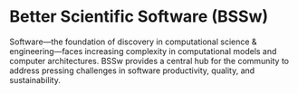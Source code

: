 # Better Scientific Software (BSSw)

Software—the foundation of discovery in computational science & engineering—faces increasing complexity in computational models and computer architectures. BSSw provides a central hub for the community to address pressing challenges in software productivity, quality, and sustainability.

<!---
Slide1 L: blog_posts/bloodsuckers-banshees-and-brains-a-bestiary-of-scary-software-projects-and-how-to-banish-them
Slide1 R: images/raw/master/Blog_1019_Hero_1136x432.png
Slide2 L: blog_posts/the-rse-hpc-2020-workshop-creating-community-building-careers-addressing-challenges
Slide2 R: images/raw/master/rse-hpe-hero.png
Slide3 L: events/events/panel-sustainable-hybrid-approaches
Slide3 R: events/sc20-software-related-events
Slide4 L: items/software-and-workflow-development
Slide4 R: items/scientific-software-bloggers-worth-following
Slide5 L: events/webinar-reducing-technical-debt-with-reproducible-containers
Slide5 R: events/software-sustainability-institute-fellowship-programme-2021
Slide6 L: blog_posts/testing-non-deterministic-research-software
Slide6 R: images/raw/master/Blog_0820_Testing.png
--->


<!---
LCM: Saving for use again later

Slide1 Left: blog_posts/scientific-software-projects-and-their-communities
Slide 1 Right: items/resources-for-maximizing-remote-working
Slide2 Left: blog_posts/cleaning-your-work-surfaces-one-way-to-help-flatten-the-curve
Slide2 Right: images/raw/master/Blog_0320_COVID19.png
Slide3 Left: blog_posts/spreading-ideas-about-better-scientific-software
Slide3 Right: images/raw/master/Blog_0225_Computational.jpg
Slide4 Left: blog_posts/productivity-and-sustainability-improvement-planning-psip
Slide4 Right: images/raw/master/Blog_0120_PSIP_logo.png
Slide5 Left: items/finalizing-your-julia-package
Slide5 Right: events/webinar-best-practices-for-using-proxy-applications-as-benchmarks
--->

<!---
[Site Overview](SiteOverview.md)

[Communities Overview](CommunitiesOverview.md)

[Intro to CSE](IntroToCse.md)

[Intro to HPC](IntroToHpc.md)

--->
